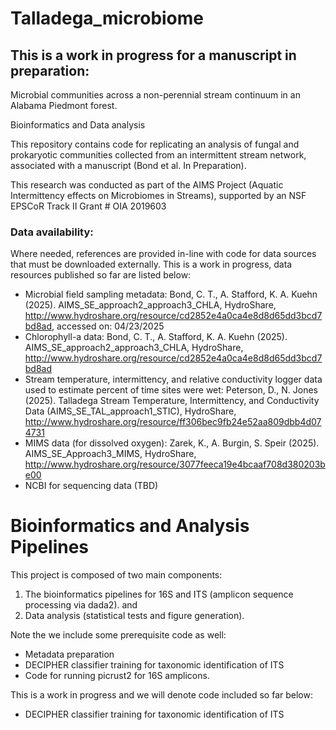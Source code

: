 # Talladega_microbiome

## This is a work in progress for a manuscript in preparation:

Microbial communities across a non-perennial stream continuum in an Alabama Piedmont forest.

Bioinformatics and Data analysis

This repository contains code for replicating an analysis of fungal and prokaryotic communities collected from an intermittent stream network, associated with a manuscript (Bond et al. In Preparation).

This research was conducted as part of the AIMS Project (Aquatic Intermittency effects on Microbiomes in Streams), supported by an NSF EPSCoR Track II Grant # OIA 2019603

### Data availability:
Where needed, references are provided in-line with code for data sources that must be downloaded externally. This is a work in progress, data resources published so far are listed below: 
- Microbial field sampling metadata:
  Bond, C. T., A. Stafford, K. A. Kuehn (2025). AIMS_SE_approach2_approach3_CHLA, HydroShare, http://www.hydroshare.org/resource/cd2852e4a0ca4e8d8d65dd3bcd7bd8ad, accessed on: 04/23/2025
- Chlorophyll-a data:
  Bond, C. T., A. Stafford, K. A. Kuehn (2025). AIMS_SE_approach2_approach3_CHLA, HydroShare, http://www.hydroshare.org/resource/cd2852e4a0ca4e8d8d65dd3bcd7bd8ad
- Stream temperature, intermittency, and relative conductivity logger data used to estimate percent of time sites were wet:
  Peterson, D., N. Jones (2025). Talladega Stream Temperature, Intermittency, and Conductivity Data (AIMS_SE_TAL_approach1_STIC), HydroShare, http://www.hydroshare.org/resource/ff306bec9fb24e52aa809dbb4d074731
- MIMS data (for dissolved oxygen):
  Zarek, K., A. Burgin, S. Speir (2025). AIMS_SE_Approach3_MIMS, HydroShare, http://www.hydroshare.org/resource/3077feeca19e4bcaaf708d380203be00
- NCBI for sequencing data (TBD)


# Bioinformatics and Analysis Pipelines
This project is composed of two main components:
1) The bioinformatics pipelines for 16S and ITS (amplicon sequence processing via dada2).
   and
2) Data analysis (statistical tests and figure generation).

Note the we include some prerequisite code as well:
- Metadata preparation
- DECIPHER classifier training for taxonomic identification of ITS
- Code for running picrust2 for 16S amplicons.

This is a work in progress and we will denote code included so far below:
- DECIPHER classifier training for taxonomic identification of ITS
